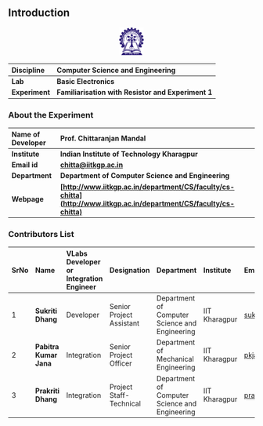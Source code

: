 <!--# exp-Familiarisation-with-Resistor-IITKGP
Basis Electronics Virtual Laboratory Experiment 1 Familiarisation with Resistor IIT KGP-->

## Introduction

<div align="center">
<img src="experiment/images/iitkgp.png" width="10%">
</div>

<b>Discipline | <b> Computer Science and  Engineering 
:--|:--|
<b> Lab | <b> **Basic Electronics**
<b> Experiment|     <b> **Familiarisation with Resistor and Experiment 1**


### About the Experiment 

<!--Fill a brief description of this experiment here-->

<b>Name of Developer | <b> **Prof. Chittaranjan Mandal**
:--|:--|
<b> Institute | <b>  **Indian Institute of Technology Kharagpur**
<b> Email id|     <b>  **chitta@iitkgp.ac.in**
<b> Department |  **Department of Computer Science and Engineering**
<b>Webpage| <b> [http://www.iitkgp.ac.in/department/CS/faculty/cs-chitta](http://www.iitkgp.ac.in/department/CS/faculty/cs-chitta)


### Contributors List

**SrNo** | **Name** | **VLabs Developer or Integration Engineer** | **Designation** | **Department** | **Institute** |  **Email** |
:--|:--|:--|:--|:--|:--| :--|
1 | **Sukriti Dhang** | Developer | Senior Project Assistant | Department of Computer Science and Engineering | IIT Kharagpur | sukritid05@gmail.com |
2 | **Pabitra Kumar Jana** | Integration | Senior Project Officer | Department of Mechanical Engineering | IIT Kharagpur | pkjana@mech.iitkgp.ernet.in |
3 | **Prakriti Dhang** | Integration | Project Staff- Technical | Department of Computer Science and Engineering | IIT Kharagpur | prakritidhang05@gmail.com |
